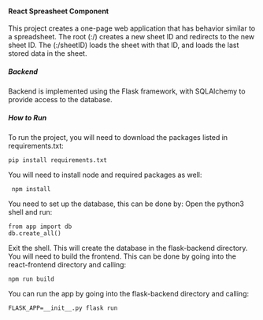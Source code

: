 #### React Spreasheet Component
This project creates a one-page web application that has behavior similar to a spreadsheet.
The root (:/) creates a new sheet ID and redirects to the new sheet ID. The (:/sheetID) loads the sheet with that ID,
and loads the last stored data in the sheet.

##### Backend
Backend is implemented using the Flask framework, with SQLAlchemy to provide access to the database.

##### How to Run
To run the project, you will need to download the packages listed in requirements.txt:
```
pip install requirements.txt
```
 You will need to install node and required packages as well:
``` 
 npm install
```
 You need to set up the database, this can be done by:
 Open the python3 shell and run:
```
from app import db
db.create_all()
```
 Exit the shell. This will create the database in the flask-backend directory.
 You will need to build the frontend. This can be done by going into the react-frontend directory and calling:
 ```
npm run build
```
 You can run the app by going into the flask-backend directory and calling:
``` 
FLASK_APP=__init__.py flask run
```
